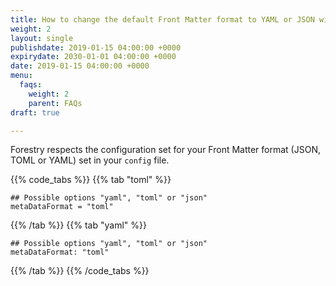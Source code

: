 ```yaml
---
title: How to change the default Front Matter format to YAML or JSON with Hugo?
weight: 2
layout: single
publishdate: 2019-01-15 04:00:00 +0000
expirydate: 2030-01-01 04:00:00 +0000
date: 2019-01-15 04:00:00 +0000
menu:
  faqs:
    weight: 2
    parent: FAQs
draft: true

---
```

Forestry respects the configuration set for your Front Matter format (JSON, TOML or YAML) set in your `config` file.

{{% code_tabs %}} {{% tab "toml" %}}

    ## Possible options "yaml", "toml" or "json"
    metaDataFormat = "toml"

{{% /tab %}} {{% tab "yaml" %}}

    ## Possible options "yaml", "toml" or "json"
    metaDataFormat: "toml"

{{% /tab %}} {{% /code_tabs %}}